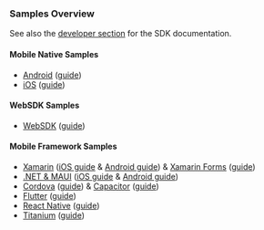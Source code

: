 ### Samples Overview
See also the [developer section](https://www.scandit.com/developers/) for the SDK documentation.

#### Mobile Native Samples
* [Android](https://github.com/Scandit/datacapture-android-samples) ([guide](https://docs.scandit.com/data-capture-sdk/android/samples/run-samples.html))
* [iOS](https://github.com/Scandit/datacapture-ios-samples) ([guide](https://docs.scandit.com/data-capture-sdk/ios/samples/run-samples.html))

#### WebSDK Samples
* [WebSDK](https://github.com/Scandit/datacapture-web-samples) ([guide](https://docs.scandit.com/data-capture-sdk/web/samples/run-samples.html))

#### Mobile Framework Samples
* [Xamarin](https://github.com/Scandit/datacapture-xamarin-samples) ([iOS guide](https://docs.scandit.com/data-capture-sdk/xamarin.ios/samples/run-samples.html) & [Android guide](https://docs.scandit.com/data-capture-sdk/xamarin.android/samples/run-samples.html)) & [Xamarin Forms](https://github.com/Scandit/datacapture-xamarin-forms-samples) ([guide](https://docs.scandit.com/data-capture-sdk/xamarin.forms/samples/run-samples.html))
* [.NET & MAUI](https://github.com/Scandit/datacapture-dotnet-samples) ([iOS guide](https://docs.scandit.com/data-capture-sdk/dotnet.ios/samples/run-samples.html) & [Android guide](https://docs.scandit.com/data-capture-sdk/dotnet.android/samples/run-samples.html))
* [Cordova](https://github.com/Scandit/datacapture-cordova-samples) ([guide](https://docs.scandit.com/data-capture-sdk/cordova/samples/run-samples.html)) & [Capacitor](https://github.com/Scandit/datacapture-capacitor-samples) ([guide](https://docs.scandit.com/data-capture-sdk/capacitor/samples/run-samples.html))
* [Flutter](https://github.com/Scandit/datacapture-flutter-samples) ([guide](https://docs.scandit.com/data-capture-sdk/flutter/samples/run-samples.html))
* [React Native](https://github.com/Scandit/datacapture-react-native-samples) ([guide](https://docs.scandit.com/data-capture-sdk/react-native/samples/run-samples.html))
* [Titanium](https://github.com/Scandit/datacapture-titanium-samples) ([guide](https://docs.scandit.com/data-capture-sdk/titanium/samples/run-samples.html))
